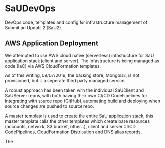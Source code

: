 # SaUDevOps

DevOps code, templates and config for infrastructure management of Submit an Update 2 (SaU2)

## AWS Application Deployment

We attempted to use AWS cloud native (serverless) infastructure for SaU application stack (client and server). The infastructure is being managed as code (IaC) via AWS CloudFormation templates.

As of this writing, 09/07/2019, the backing store, MongoDB, is not provisioned, but is a seperate third party managed service.

A robust approach has been taken with the individual SaUClient and SaUServer repos, with both having their own CI/CD CodePipelines for integrating with source repo (GitHub), automating build and deploying when source changes are pushed to source repo.

A master template is used to create the entire SaU application stack, this master template calls the other templates which create base resources (accounts, network, S3 bucket, other...), client and server CI/CD CodePipelines, CloudFormation Distribution and DNS alias records.

The

